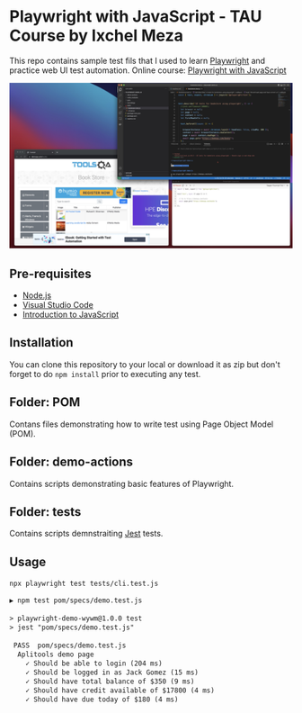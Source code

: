 # Playwright with JavaScript - TAU Course by Ixchel Meza

This repo contains sample test fils that I used to learn [Playwright](https://playwright.dev/) and practice web UI test automation. Online course: [Playwright with JavaScript](https://testautomationu.applitools.com/js-playwright-tutorial/)

![](./attachments/playwright-demo-js.jpg)

## Pre-requisites

- [Node.js](https://nodejs.org/en/)
- [Visual Studio Code](https://code.visualstudio.com/)
- [Introduction to JavaScript](https://testautomationu.applitools.com/javascript-tutorial/)

## Installation

You can clone this repository to your local or download it as zip but don't forget to do `npm install` prior to executing any test.

## Folder: POM

Contans files demonstrating how to write test using Page Object Model (POM).

## Folder: demo-actions 

Contains scripts demonstrating basic features of Playwright.

## Folder: tests

Contains scripts demnstraiting [Jest](https://jestjs.io/) tests.

## Usage 

```shell
npx playwright test tests/cli.test.js
```

```shell
▶ npm test pom/specs/demo.test.js            

> playwright-demo-wywm@1.0.0 test
> jest "pom/specs/demo.test.js"

 PASS  pom/specs/demo.test.js
  Aplitools demo page
    ✓ Should be able to login (204 ms)
    ✓ Should be logged in as Jack Gomez (15 ms)
    ✓ Should have total balance of $350 (9 ms)
    ✓ Should have credit available of $17800 (4 ms)
    ✓ Should have due today of $180 (4 ms)
```
